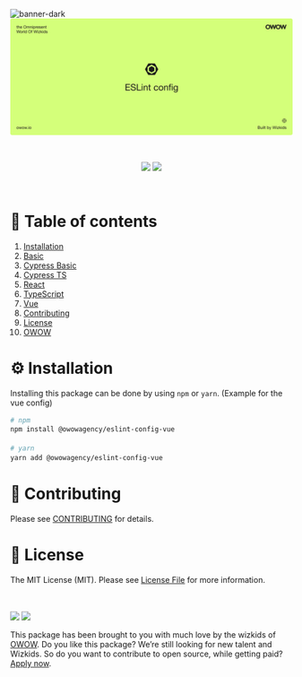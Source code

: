 ![banner-dark](assets/banner_dark.svg.svg#gh-dark-mode-only)
![banner-light](assets/banner_light.svg#gh-light-mode-only)

<br>

<p align="center">
    <img src="https://img.shields.io/npm/v/@owowagency/eslint-config-basic">
    <img src="https://github.com/owowagency/eslint-config/actions/workflows/release.yml/badge.svg">
</p>

<br>


# 📖 Table of contents

1. [Installation](#%EF%B8%8F-installation)
1. [Basic](packages/eslint-config-basic/README.md)
1. [Cypress Basic](packages/eslint-config-cypress-basic/README.md)
1. [Cypress TS](packages/eslint-config-cypress-ts/README.md)
1. [React](packages/eslint-config-react/README.md)
1. [TypeScript](packages/eslint-config-ts/README.md)
1. [Vue](packages/eslint-config-vue/README.md)
1. [Contributing](#-contributing)
1. [License](#-license)
1. [OWOW](#owow)

# ⚙️ Installation

Installing this package can be done by using `npm` or `yarn`. (Example for the vue config)

```bash
# npm
npm install @owowagency/eslint-config-vue

# yarn
yarn add @owowagency/eslint-config-vue
```

# 🫶 Contributing

Please see [CONTRIBUTING](./CONTRIBUTING.md) for details.

# 📜 License

The MIT License (MIT). Please see [License File](./LICENSE) for more information.

<br>
<br>

<img id="owow" src="assets/owow_dark.svg.svg#gh-dark-mode-only" />
<img id="owow" src="assets/owow_light.svg.svg#gh-light-mode-only" />

This package has been brought to you with much love by the wizkids of [OWOW](https://owow.io/). Do you like this package? We’re still looking for new talent and Wizkids. So do you want to contribute to open source, while getting paid? [Apply now](https://owow.io/careers).
